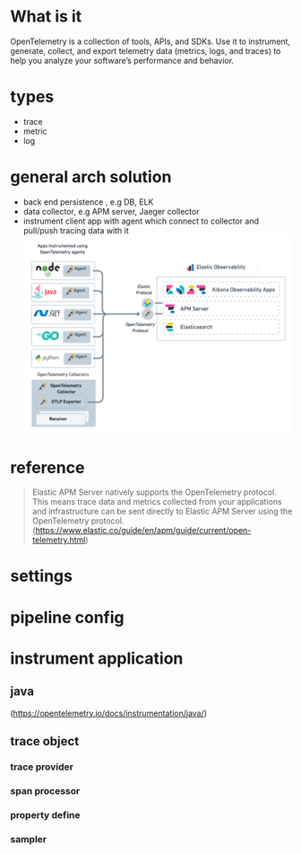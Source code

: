 

# What is it
OpenTelemetry is a collection of tools, APIs, and SDKs. Use it to instrument, generate, collect, and export telemetry data (metrics, logs, and traces) to help you analyze your software’s performance and behavior.

# types
- trace
- metric
- log

# general arch solution
- back end persistence , e.g DB, ELK
- data collector, e.g APM server, Jaeger collector
- instrument client app with agent which connect to collector and pull/push tracing data with it
![pic](open-telemetry-protocol-arch.png)

# reference
> Elastic APM Server natively supports the OpenTelemetry protocol. This means trace data and metrics collected from your applications and infrastructure can be sent directly to Elastic APM Server using the OpenTelemetry protocol. (https://www.elastic.co/guide/en/apm/guide/current/open-telemetry.html)

# settings 
# pipeline config
# instrument application
## java 
(https://opentelemetry.io/docs/instrumentation/java/)
## trace object
### trace provider
### span processor
### property define
### sampler




